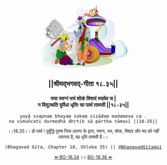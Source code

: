 <center><img src="../../asset/BG.png" alt="#API #bhagavadgitaapi #slok #nodejs #js #api #gitaapi #krishna #hinduism #vedic #ISKCON #shreemadbhagavadgita #technology"/>
<h2>||श्रीमद्‍भगवद्‍-गीता १८.३५||</h2>
<h3>यया स्वप्नं भयं शोकं विषादं मदमेव च |<br/>न विमुञ्चति दुर्मेधा धृतिः सा पार्थ तामसी ||१८-३५||</h3>
<pre>yayā svapnaṃ bhayaṃ śokaṃ viṣādaṃ madameva ca .<br/>na vimuñcati durmedhā dhṛtiḥ sā pārtha tāmasī ||18-35||</pre>
<p>।।18.35।। हो पार्थ ! दुर्बुद्धि पुरुष जिस धारणा के द्वारा, स्वप्न, भय, शोक, विषाद और मद को नहीं त्यागता है, वह धृति तामसी है।।</p>
<pre>(Bhagavad Gita, Chapter 18, Shloka 35) || <a href="https://twitter.com/bhagavadgitaapi">@BhagavadGitaApi</a></pre><a href="../../18/34">⏪  BG-18.34</a><b>        ।।        </b><a href="../../18/36">BG-18.36  ⏩</a></center></center>